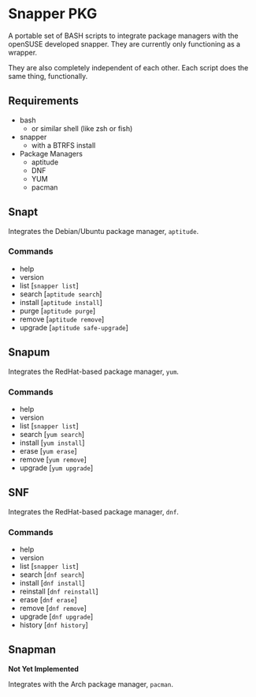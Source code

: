 # Snapper PKG
A portable set of BASH scripts to integrate package managers with the openSUSE developed snapper. They are currently only functioning as a wrapper.

They are also completely independent of each other. Each script does the same thing, functionally.

## Requirements
* bash
	* or similar shell (like zsh or fish)
* snapper
	* with a BTRFS install
* Package Managers
	* aptitude
	* DNF
	* YUM
	* pacman


## Snapt
Integrates the Debian/Ubuntu package manager, `aptitude`.
### Commands
* help
* version
* list [`snapper list`]
* search [`aptitude search`]
* install [`aptitude install`]
* purge [`aptitude purge`]
* remove [`aptitude remove`]
* upgrade [`aptitude safe-upgrade`]

## Snapum
Integrates the RedHat-based package manager, `yum`.
### Commands
* help
* version
* list [`snapper list`]
* search [`yum search`]
* install [`yum install`]
* erase [`yum erase`]
* remove [`yum remove`]
* upgrade [`yum upgrade`]

## SNF
Integrates the RedHat-based package manager, `dnf`.
### Commands
* help
* version
* list [`snapper list`]
* search [`dnf search`]
* install [`dnf install`]
* reinstall [`dnf reinstall`]
* erase [`dnf erase`]
* remove [`dnf remove`]
* upgrade [`dnf upgrade`]
* history [`dnf history`]

## Snapman
<strong>Not Yet Implemented</strong>

Integrates with the Arch package manager, `pacman`.
